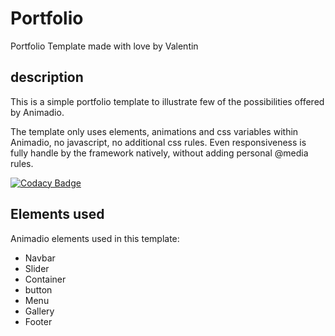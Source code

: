 # Portfolio
Portfolio Template made with love by Valentin

## description
This is a simple portfolio template to illustrate few of the possibilities offered by 
Animadio.

The template only uses elements, animations and css variables within Animadio, no javascript,
 no additional css rules. Even responsiveness is fully handle by the framework natively,
 without adding personal @media rules.
 
 [![Codacy Badge](https://api.codacy.com/project/badge/Grade/c5bd676aaf864f7e9809442ddf30bf01)](https://www.codacy.com/app/valentinantoin/portfolio?utm_source=github.com&amp;utm_medium=referral&amp;utm_content=valentinantoin/portfolio&amp;utm_campaign=Badge_Grade)
 
 ## Elements used
 
Animadio elements used in this template:
+  Navbar
+  Slider
+  Container
+  button
+  Menu
+  Gallery
+  Footer
   
